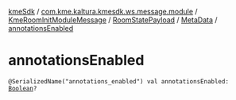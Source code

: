 [kmeSdk](../../../../index.md) / [com.kme.kaltura.kmesdk.ws.message.module](../../../index.md) / [KmeRoomInitModuleMessage](../../index.md) / [RoomStatePayload](../index.md) / [MetaData](index.md) / [annotationsEnabled](./annotations-enabled.md)

# annotationsEnabled

`@SerializedName("annotations_enabled") val annotationsEnabled: `[`Boolean`](https://kotlinlang.org/api/latest/jvm/stdlib/kotlin/-boolean/index.html)`?`